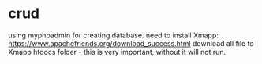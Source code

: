 # crud
using myphpadmin for creating database.
need to install Xmapp: https://www.apachefriends.org/download_success.html
download all file to Xmapp htdocs folder - this is very important, without it will not run.
